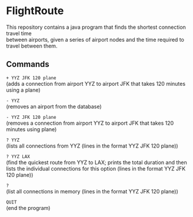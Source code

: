 # FlightRoute
This repository contains a java program that finds the shortest connection travel time  
between airports, given a series of airport nodes and the time required to travel between them.
## Commands
`+ YYZ JFK 120 plane`  
(adds a connection from airport YYZ to airport JFK that takes 120 minutes using a plane)  

`- YYZ`  
(removes an airport from the database)  

`- YYZ JFK 120 plane`  
(removes a connection from airport YYZ to airport JFK that takes 120 minutes using plane)  

`? YYZ`  
(lists all connections from YYZ (lines in the format YYZ JFK 120 plane))  

`? YYZ LAX`  
(find the quickest route from YYZ to LAX; prints the total duration and then lists the individual connections for this option (lines in the format YYZ JFK 120 plane))  

`?`  
(list all connections in memory (lines in the format YYZ JFK 120 plane))  

`QUIT`   
(end the program)  
